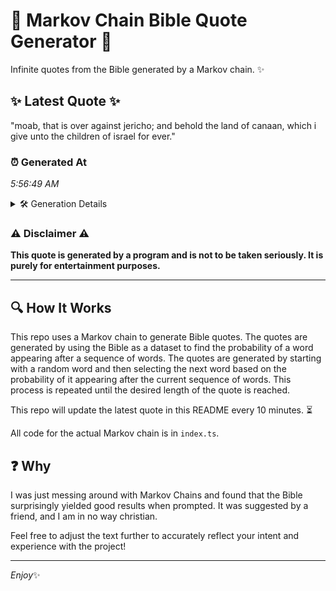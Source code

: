 # 📖 Markov Chain Bible Quote Generator 📖

Infinite quotes from the Bible generated by a Markov chain. ✨

## ✨ Latest Quote ✨
"moab, that is over against jericho; and behold the land of canaan, which i give unto the children of israel for ever."

### ⏰ Generated At
*5:56:49 AM*

<details>
    <summary>🛠️ Generation Details</summary>
    <p>
        <strong>🌱 Seed:</strong> moab,<br>
        <strong>🔄 Iterations:</strong> 21<br>
        <strong>📜 Context History:</strong><br>[ moab, ]: that<br>[ moab,, that ]: is<br>[ moab,, that, is ]: over<br>[ moab,, that, is, over ]: against<br>[ moab,, that, is, over, against ]: jericho;<br>[ moab,, that, is, over, against, jericho; ]: and<br>[ that, is, over, against, jericho;, and ]: behold<br>[ is, over, against, jericho;, and, behold ]: the<br>[ over, against, jericho;, and, behold, the ]: land<br>[ against, jericho;, and, behold, the, land ]: of<br>[ jericho;, and, behold, the, land, of ]: canaan,<br>[ and, behold, the, land, of, canaan, ]: which<br>[ behold, the, land, of, canaan,, which ]: i<br>[ the, land, of, canaan,, which, i ]: give<br>[ land, of, canaan,, which, i, give ]: unto<br>[ of, canaan,, which, i, give, unto ]: the<br>[ canaan,, which, i, give, unto, the ]: children<br>[ which, i, give, unto, the, children ]: of<br>[ i, give, unto, the, children, of ]: israel<br>[ give, unto, the, children, of, israel ]: for<br>[ unto, the, children, of, israel, for ]: ever.<br>
    </p>
</details>

### ⚠️ Disclaimer ⚠️
**This quote is generated by a program and is not to be taken seriously. It is purely for entertainment purposes.**

---

## 🔍 How It Works

This repo uses a Markov chain to generate Bible quotes. The quotes are generated by using the Bible as a dataset to find the probability of a word appearing after a sequence of words. The quotes are generated by starting with a random word and then selecting the next word based on the probability of it appearing after the current sequence of words. This process is repeated until the desired length of the quote is reached.

This repo will update the latest quote in this README every 10 minutes. ⏳

All code for the actual Markov chain is in `index.ts`.

## ❓ Why

I was just messing around with Markov Chains and found that the Bible surprisingly yielded good results when prompted. 
It was suggested by a friend, and I am in no way christian.

Feel free to adjust the text further to accurately reflect your intent and experience with the project!

---

*Enjoy*✨
